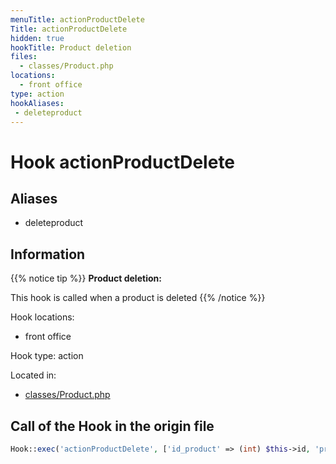 ```yaml
---
menuTitle: actionProductDelete
Title: actionProductDelete
hidden: true
hookTitle: Product deletion
files:
  - classes/Product.php
locations:
  - front office
type: action
hookAliases:
 - deleteproduct
---
```


# Hook actionProductDelete

## Aliases
 
 - deleteproduct



## Information

{{% notice tip %}}
**Product deletion:** 

This hook is called when a product is deleted
{{% /notice %}}

Hook locations: 
  - front office

Hook type: action

Located in: 
  - [classes/Product.php](https://github.com/PrestaShop/PrestaShop/blob/8.0.x/classes/Product.php)

## Call of the Hook in the origin file

```php
Hook::exec('actionProductDelete', ['id_product' => (int) $this->id, 'product' => $this])
```